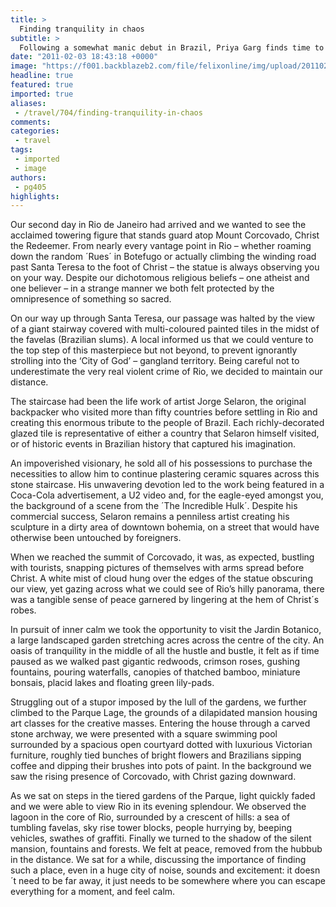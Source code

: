 ```yaml
---
title: >
  Finding tranquility in chaos
subtitle: >
  Following a somewhat manic debut in Brazil, Priya Garg finds time to unwind and uncovers some of Rio de Janeiro’s hidden treasures.
date: "2011-02-03 18:43:18 +0000"
image: "https://f001.backblazeb2.com/file/felixonline/img/upload/201102031839-nm1010-redeemer.jpg"
headline: true
featured: true
imported: true
aliases:
 - /travel/704/finding-tranquility-in-chaos
comments:
categories:
 - travel
tags:
 - imported
 - image
authors:
 - pg405
highlights:
---
```


Our second day in Rio de Janeiro had arrived and we wanted to see the acclaimed towering figure that stands guard atop Mount Corcovado, Christ the Redeemer. From nearly every vantage point in Rio – whether roaming down the random ´Rues´ in Botefugo or actually climbing the winding road past Santa Teresa to the foot of Christ – the statue is always observing you on your way. Despite our dichotomous religious beliefs – one atheist and one believer – in a strange manner we both felt protected by the omnipresence of something so sacred.

On our way up through Santa Teresa, our passage was halted by the view of a giant stairway covered with multi-coloured painted tiles in the midst of the favelas (Brazilian slums). A local informed us that we could venture to the top step of this masterpiece but not beyond, to prevent ignorantly strolling into the ‘City of God’ – gangland territory. Being careful not to underestimate the very real violent crime of Rio, we decided to maintain our distance.

The staircase had been the life work of artist Jorge Selaron, the original backpacker who visited more than fifty countries before settling in Rio and creating this enormous tribute to the people of Brazil. Each richly-decorated glazed tile is representative of either a country that Selaron himself visited, or of historic events in Brazilian history that captured his imagination.

An impoverished visionary, he sold all of his possessions to purchase the necessities to allow him to continue plastering ceramic squares across this stone staircase. His unwavering devotion led to the work being featured in a Coca-Cola advertisement, a U2 video and, for the eagle-eyed amongst you, the background of a scene from the ´The Incredible Hulk´. Despite his commercial success, Selaron remains a penniless artist creating his sculpture in a dirty area of downtown bohemia, on a street that would have otherwise been untouched by foreigners.

When we reached the summit of Corcovado, it was, as expected, bustling with tourists, snapping pictures of themselves with arms spread before Christ. A white mist of cloud hung over the edges of the statue obscuring our view, yet gazing across what we could see of Rio’s hilly panorama, there was a tangible sense of peace garnered by lingering at the hem of Christ´s robes.

In pursuit of inner calm we took the opportunity to visit the Jardin Botanico, a large landscaped garden stretching acres across the centre of the city. An oasis of tranquility in the middle of all the hustle and bustle, it felt as if time paused as we walked past gigantic redwoods, crimson roses, gushing fountains, pouring waterfalls, canopies of thatched bamboo, miniature bonsais, placid lakes and floating green lily-pads.

Struggling out of a stupor imposed by the lull of the gardens, we further climbed to the Parque Lage, the grounds of a dilapidated mansion housing art classes for the creative masses. Entering the house through a carved stone archway, we were presented with a square swimming pool surrounded by a spacious open courtyard dotted with luxurious Victorian furniture, roughly tied bunches of bright flowers and Brazilians sipping coffee and dipping their brushes into pots of paint. In the background we saw the rising presence of Corcovado, with Christ gazing downward.

As we sat on steps in the tiered gardens of the Parque, light quickly faded and we were able to view Rio in its evening splendour. We observed the lagoon in the core of Rio, surrounded by a crescent of hills: a sea of tumbling favelas, sky rise tower blocks, people hurrying by, beeping vehicles, swathes of graffiti. Finally we turned to the shadow of the silent mansion, fountains and forests. We felt at peace, removed from the hubbub in the distance. We sat for a while, discussing the importance of finding such a place, even in a huge city of noise, sounds and excitement: it doesn´t need to be far away, it just needs to be somewhere where you can escape everything for a moment, and feel calm.
